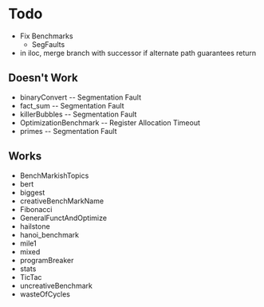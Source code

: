 # Todo

- Fix Benchmarks
    - SegFaults
- in iloc, merge branch with successor if alternate path guarantees return

## Doesn't Work

- binaryConvert -- Segmentation Fault
- fact_sum -- Segmentation Fault
- killerBubbles -- Segmentation Fault
- OptimizationBenchmark -- Register Allocation Timeout
- primes -- Segmentation Fault

## Works

- BenchMarkishTopics
- bert
- biggest
- creativeBenchMarkName
- Fibonacci
- GeneralFunctAndOptimize
- hailstone
- hanoi_benchmark
- mile1
- mixed
- programBreaker
- stats
- TicTac
- uncreativeBenchmark
- wasteOfCycles
